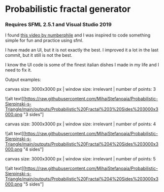 # Probabilistic fractal generator
### Requires SFML 2.5.1 and Visual Studio 2019
I found [this video by numberphile](https://www.youtube.com/watch?v=kbKtFN71Lfs) and I was inspired to code something simple for fun and practice using sfml.

I have made an UI, but it is not exactly the best. I improved it a lot in the last commit, but it still is not the best.

I know the UI code is some of the finest italian dishes I made in my life and I need to fix it.

Output examples:

canvas size: 3000x3000 px | window size: irrelevant | number of points: 3

![alt text][https://raw.githubusercontent.com/MihaiStefanoaia/Probabilistic-Sierpinski-s-Triangle/main/outputs/Probabilistic%20Fractal%203%20Sides%203000x3000.png "3 sides"]

canvas size: 3000x3000 px | window size: irrelevant | number of points: 4

![alt text][https://raw.githubusercontent.com/MihaiStefanoaia/Probabilistic-Sierpinski-s-Triangle/main/outputs/Probabilistic%20Fractal%204%20Sides%203000x3000.png "4 sides"]

canvas size: 3000x3000 px | window size: irrelevant | number of points: 5

![alt text][https://raw.githubusercontent.com/MihaiStefanoaia/Probabilistic-Sierpinski-s-Triangle/main/outputs/Probabilistic%20Fractal%204%20Sides%203000x3000.png "5 sides"]